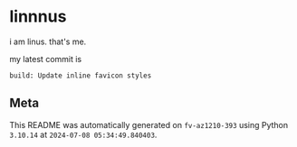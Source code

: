 # linnnus

i am linus. that's me.

my latest commit is

```
build: Update inline favicon styles
```

## Meta

This README was automatically generated on `fv-az1210-393` using Python
`3.10.14` at `2024-07-08 05:34:49.840403`.

